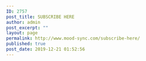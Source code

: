 ```yaml
---
ID: 2757
post_title: SUBSCRIBE HERE
author: admin
post_excerpt: ""
layout: page
permalink: http://www.mood-sync.com/subscribe-here/
published: true
post_date: 2019-12-21 01:52:56
---
```

<!-- wp:image {"id":2758,"sizeSlug":"large"} -->
<figure><img src="http://www.mood-sync.com/wp-content/uploads/2019/12/Subscribe-2-1.jpg" alt=""/></figure>
<!-- /wp:image -->
<!-- wp:paragraph -->
<p></p>
<!-- /wp:paragraph -->
<!-- wp:ninja-forms/form /-->